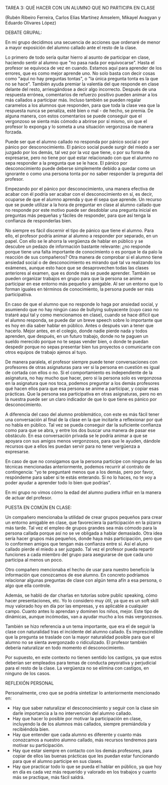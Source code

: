 TAREA 3: QUÉ HACER CON UN ALUMNO QUE NO PARTICIPA EN CLASE

(Rubén Ribeiro Ferreira, Carlos Elías Martínez Amselem, Mikayel Avagyan y Eduardo Olivares López)

DEBATE GRUPAL:

En mi grupo decidimos una secuencia de acciones que ordenaré de menor a mayor exposición del alumno callado ante el resto de la clase.

Lo primero de todo sería quitar hierro al asunto de participar en clase, haciendo sentir al alumno que "no pasa nada por equivocarse". Hasta el profesor se equivoca de vez en cuando. Estamos aquí para aprender de los errores, que es como mejor aprende uno. No solo basta con decir cosas como "aquí no hay preguntas tontas", o "la única pregunta tonta es la que no se hace". También ayuda premiar la valentía del que responde en clase delante del resto, arriesgándose a decir algo incorrecto. Después de una respuesta errónea, comentarios de refuerzo positivo pueden animar a los más callados a participar más. Incluso también se pueden regalar caramelos a los alumnos que responden, para que toda la clase vea que la respuesta nunca se penaliza, esté bien o mal - de hecho, se premia. De alguna manera, con estos comentarios se puede conseguir que el vergonzoso se sienta más cómodo a abrirse por sí mismo, sin que el profesor lo exponga y lo someta a una situación vergonzosa de manera forzada.

Puede ser que el alumno callado no responda por pánico social o por pánico por desconocimiento. El pánico social puede surgir del miedo a ser juzgado por los demás, tal vez por la voz que tiene, o por su forma de expresarse, pero no tiene por qué estar relacionado con que el alumno no sepa responder a la pregunta que se le hace. El pánico por desconocimiento puede deberse simplemente debido a quedar como un ignorante o como una persona tonta por no saber responder la pregunta del profesor.

Empezando por el pánico por desconocimiento, una manera efectiva de acabar con él podría ser acabar con el desconocimiento en sí, es decir, ocuparse de que el alumno aprenda y que él sepa que aprende. Un recurso que se puede utilizar a la hora de preguntar en clase al alumno callado que no responde por este motivo puede ser desdoblar una pregunta inicial en preguntas más pequeñas y fáciles de responder, para que así tenga la confianza de responderlas bien.

No siempre es fácil discernir el tipo de pánico que tiene el alumno. Para ello, el profesor podría animar al alumno a responder por separado, en un papel. Con ello se le ahorra la vergüenza de hablar en público y se descubre un pedazo de información bastante relevante: ¿no responde porque tiene una falta importante de conocimiento o es porque le da palo la reacción de sus compañeros? Otra manera de comprobar si el alumno tiene ansiedad social o de desconocimiento es mirando qué tal va realizando los exámenes, aunque esto hace que se desaprovechen todas las clases anteriores al examen, que es donde más se puede aprender. También se pueden organizar trabajos en grupo para que la persona se anime a participar en ese entorno más pequeño y amigable. Al ser un entorno que lo forman iguales en términos de conocimiento, la persona puede ser más participativa.

En caso de que el alumno que no responde lo haga por ansiedad social, y asumiendo que no hay ningún caso de bullying subyacente (cuyo caso no trataré aquí tal y como mencionamos en clase), cuando se hace difícil que el alumno responda, se puede dar un breve speech sobre lo importante que es hoy en día saber hablar en público. Antes o después van a tener que hacerlo. Mejor antes, en el colegio, donde nadie pierde nada y todos aprenden, que después, en un futuro trabajo, donde no te paguen un sueldo merecido porque no te sepas vender bien, o donde te puedan despedir porque no sepas presentar bien tus proyectos o comunicarte con otros equipos de trabajo ajenos al tuyo.

De manera paralela, el profesor siempre puede tener conversaciones con profesores de otras asignaturas para ver si la persona en cuestión es igual de cortada con ellos o no. Si el comportamiento es independiente de la asignatura, no hay mucho que hacer, pero si la persona solo es vergonzosa en la asignatura que nos toca, podemos preguntar a los demás profesores qué hacen ellos para que esa persona se anime a participar, y copiar esas prácticas. Que la persona sea participativa en otras asignaturas, pero no en la nuestra puede ser un claro indicador de que lo que tiene es pánico por desconocimiento.

A diferencia del caso del alumno problemático, con este es más fácil tener una conversación al final de la clase en la que incitarle a reflexionar por qué no habla en público. Tal vez se pueda conseguir dar la suficiente confianza como para que se abra, y entre los dos buscar una manera de pasar ese obstáculo. En esa conversación privada se le podría animar a que se apoyara con sus amigos menos vergonzosos, para que le ayuden, dándole recursos que a ellos les puedan servir para no tener vergüenza a expresarse.

En caso de que no consigamos que la persona participe con ninguna de las técnicas mencionadas anteriormente, podemos recurrir al contrato de contingencia: "yo te preguntaré menos que a los demás, pero por favor, respóndeme para saber si te estás enterando. Si no lo haces, no te voy a poder ayudar a aprender todo lo bien que podrías".

En mi grupo no vimos cómo la edad del alumno pudiera influir en la manera de actuar del profesor.

PUESTA EN COMÚN EN CLASE:

Un compañero mencionaba la utilidad de crear grupos pequeños para crear un entorno amigable en clase, que favoreciera la participación en la pizarra más tarde. Tal vez el empleo de grupos grandes sea más cómodo para la persona callada porque así no se ve obligada a hablar demasiado. Otra idea sería hacer grupos más pequeños, donde haya más participación, pero que lo conformen amigos que tengan más confianza entre sí. Así el aluno callado pierde el miedo a ser juzgado. Tal vez el profesor pueda repartir funciones a cada miembro del grupo para asegurarse de que cada uno participa al menos un poco.

Otro compañero mencionaba el hecho de usar para nuestro beneficio la información que conozcamos de ese alumno. En concreto podríamos relacionar algunas preguntas de clase con algún tema afín a esa persona, o algo que ella controle.

Además, se habló de dar charlas en tutorías sobre public speaking, cómo hacer presentaciones, etc. Yo lo considero muy útil, ya que es un soft skill muy valorado hoy en día por las empresas, y es aplicable a cualquier campo. Cuanto antes lo aprendan y dominen los niños, mejor. Este tipo de dinámicas, aunque incómodas, van a ayudar mucho a los más vergonzosos.

También se hizo referencia a un tema importante, que era el de seguir la clase con naturalidad tras el incidente del alumno callado. Es imprescindible que la pregunta se traslade con la mayor naturalidad posible para que el alumno no se sienta avergonzado o ridiculizado. El profesor también debería naturalizar en todo momento el desconocimiento.

Por supuesto, en este contexto no tienen sentido los castigos, ya que estos deberían ser empleados para temas de conducta peyorativa y perjudicial para el resto de la clase. La vergüenza no se elimina con castigos, en ninguno de los casos.

REFLEXIÓN PERSONAL

Personalmente, creo que se podría sintetizar lo anteriormente mencionado en:
- Hay que saber naturalizar el desconocimiento y seguir con la clase sin darle importancia a la no intervención del alumno callado.
- Hay que hacer lo posible por motivar la participación en clase, incluyendo la de los alumnos más callados, siempre premiándola y recibiéndola bien.
- Hay que entender que cada alumno es diferente y cuanto más conozcamos a nuestro alumno callado, más recursos tendremos para motivar su participación.
- Hay que estar siempre en contacto con los demás profesores, para copiar de ellos las buenas prácticas que les puedan estar funcionando para que el alumno participe en sus clases.
- Hay que practicar todo lo que se pueda el hablar en público, ya que hoy en día es cada vez más requerido y valorado en los trabajos y cuanto más se practique, más fácil saldrá.

